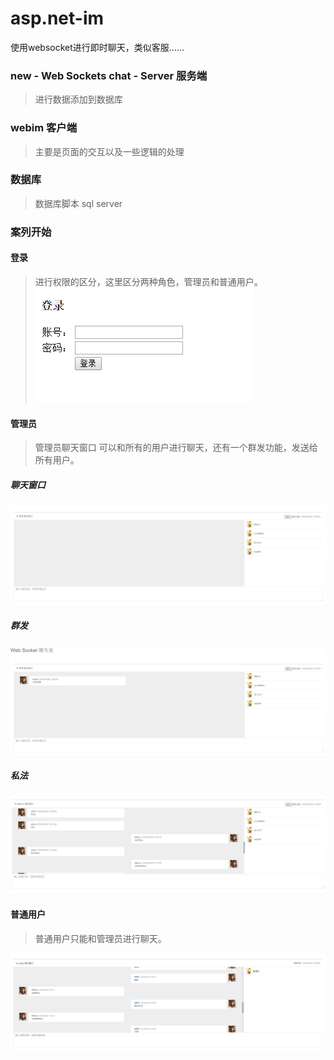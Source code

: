 # asp.net-im
使用websocket进行即时聊天，类似客服……

### new - Web Sockets chat - Server 服务端
> 进行数据添加到数据库


### webim 客户端
> 主要是页面的交互以及一些逻辑的处理

### 数据库 
> 数据库脚本 sql server

### 案列开始

#### 登录

> 进行权限的区分，这里区分两种角色，管理员和普通用户。
![](/images/login.png)

#### 管理员

> 管理员聊天窗口 可以和所有的用户进行聊天，还有一个群发功能，发送给所有用户。

##### 聊天窗口
![](/images/adminindex.png)

##### 群发
![](/images/adminall.png)

##### 私法
![](/images/adminperson.png)

#### 普通用户

> 普通用户只能和管理员进行聊天。

![](/images/clientindex.png)

